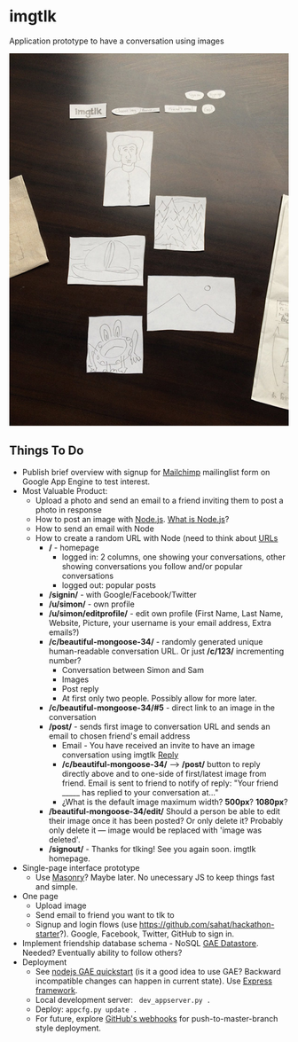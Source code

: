 # imgtlk
Application prototype to have a conversation using images

<img src="imgtlkprototype.jpg" alt="Initial paper prototype.">

## Things To Do
* Publish brief overview with signup for [Mailchimp](http://mailchimp.com/) mailinglist form on Google App Engine to test interest.
* Most Valuable Product: 
  * Upload a photo and send an email to a friend inviting them to post a photo in response
   * How to post an image with [Node.js](http://www.slideshare.net/simon/evented-io-based-web-servers-explained-using-bunnies). [What is Node.js](https://stackoverflow.com/questions/1884724/what-is-node-js)?
   * How to send an email with Node
   * How to create a random URL with Node (need to think about [URLs](http://warpspire.com/posts/url-design/)
     * **/** - homepage
       * logged in: 2 columns, one showing your conversations, other showing conversations you follow and/or popular conversations
       * logged out: popular posts
      * **/signin/** - with Google/Facebook/Twitter
      * **/u/simon/** - own profile
      * **/u/simon/editprofile/** - edit own profile (First Name, Last Name, Website, Picture, your username is your email address, Extra emails?) 
      * **/c/beautiful-mongoose-34/** - randomly generated unique human-readable conversation URL. Or just **/c/123/** incrementing number?
        * Conversation between Simon and Sam
        * Images
        * Post reply
        * At first only two people. Possibly allow for more later.
      * **/c/beautiful-mongoose-34/#5** - direct link to an image in the conversation
      * **/post/** - sends first image to conversation URL and sends an email to chosen friend's email address
        * Email - You have received an invite to have an image conversation using imgtlk <a href="http://imgtlk.com/beautiful-mongoose-34?post-reply-random-hash-to-enable-reply-from-this-address-only?">Reply</a>
        * **/c/beautiful-mongoose-34/** --> **/post/** button to reply directly above and to one-side of first/latest image from friend. Email is sent to friend to notify of reply: "Your friend _____ has replied to your conversation at..."
        * ¿What is the default image maximum width? **500px**? **1080px**?
      * **/beautiful-mongoose-34/edit/** Should a person be able to edit their image once it has been posted? Or only delete it? Probably only delete it — image would be replaced with 'image was deleted'.
      * **/signout/** - Thanks for tlking! See you again soon. imgtlk homepage.     
* Single-page interface prototype
  * Use [Masonry](https://github.com/desandro/masonry)? Maybe later. No unecessary JS to keep things fast and simple.
* One page
  * Upload image
  * Send email to friend you want to tlk to
  * Signup and login flows (use <https://github.com/sahat/hackathon-starter>?). Google, Facebook, Twitter, GitHub to sign in.
* Implement friendship database schema - NoSQL [GAE Datastore](https://cloud.google.com/datastore/). Needed? Eventually ability to follow others?
* Deployment
  * See [nodejs GAE quickstart](https://cloud.google.com/nodejs/) (is it a good idea to use GAE? Backward incompatible changes can happen in current state). Use [Express framework](http://expressjs.com/en/guide/routing.html).
  * Local development server: ` dev_appserver.py .`
  * Deploy: `appcfg.py update .`
  * For future, explore [GitHub's webhooks](https://developer.github.com/webhooks/) for push-to-master-branch style deployment.